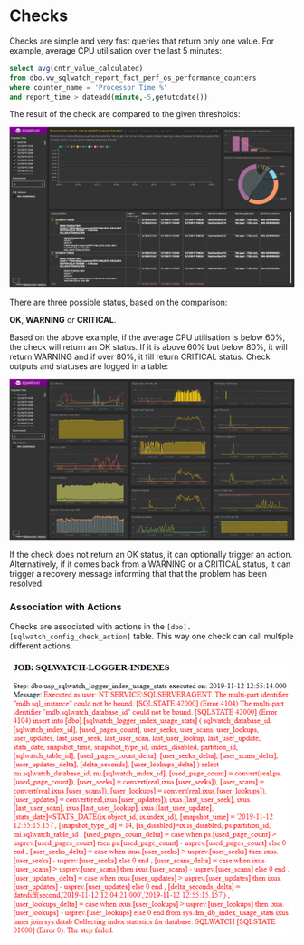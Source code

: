 # Checks

Checks are simple and very fast queries that return only one value. For example, average CPU utilisation over the last 5 minutes:

```sql
select avg(cntr_value_calculated) 
from dbo.vw_sqlwatch_report_fact_perf_os_performance_counters
where counter_name = 'Processor Time %'
and report_time > dateadd(minute,-5,getutcdate())
```

The result of the check are compared to the given thresholds:

![](../.gitbook/assets/image%20%2859%29.png)

There are three possible status, based on the comparison:

**OK**, **WARNING** or **CRITICAL**.

Based on the above example, if the average CPU utilisation is below 60%, the check will return an OK status. If it is above 60% but below 80%, it will return WARNING and if over 80%, it fill return CRITICAL status. Check outputs and statuses are logged in a table:

![\[dbo\].\[sqlwatch\_logger\_check\]](../.gitbook/assets/image%20%2870%29.png)

If the check does not return an OK status, it can optionally trigger an action. Alternatively, if it comes back from a WARNING or a CRITICAL status, it can trigger a recovery message informing that that the problem has been resolved. 

### Association with Actions

Checks are associated with actions in the `[dbo].[sqlwatch_config_check_action]` table. This way one check can call multiple different actions.

![](../.gitbook/assets/image%20%2850%29.png)





